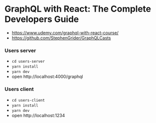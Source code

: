 # GraphQL with React: The Complete Developers Guide

-   https://www.udemy.com/graphql-with-react-course/
-   https://github.com/StephenGrider/GraphQLCasts

### Users server

-   `cd users-server`
-   `yarn install`
-   `yarn dev`
-   open http://localhost:4000/graphql

### Users client

-   `cd users-client`
-   `yarn install`
-   `yarn dev`
-   open http://localhost:1234
